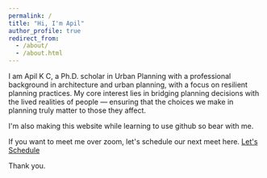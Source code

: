 ```yaml
---
permalink: /
title: "Hi, I'm Apil"
author_profile: true
redirect_from: 
  - /about/
  - /about.html
---
```


I am Apil K C, a Ph.D. scholar in Urban Planning with a professional background in architecture and urban planning, with a focus on resilient planning practices. My core interest lies in bridging planning decisions with the lived realities of people — ensuring that the choices we make in planning truly matter to those they affect.

I'm also making this website while learning to use github so bear with me. 

If you want to meet me over zoom, let's schedule our next meet here. 
<a href="https://calendar.app.google/oZRpq7Eaf6Jkj6iU8" class="btn btn--info" target="_blank">
  <i class="fas fa-calendar-alt"></i> Let's Schedule
</a>

Thank you. 
